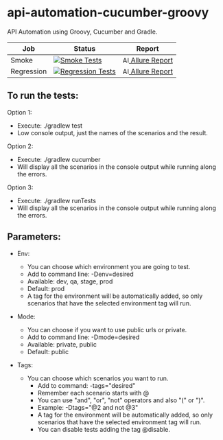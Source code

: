 # api-automation-cucumber-groovy

API Automation using Groovy, Cucumber and Gradle.

| Job        | Status                                                                                                                                                                                                                                      | Report                                                                                                                                                                                         |
|------------|---------------------------------------------------------------------------------------------------------------------------------------------------------------------------------------------------------------------------------------------|------------------------------------------------------------------------------------------------------------------------------------------------------------------------------------------------|
| Smoke      | [![Smoke Tests](https://github.com/fifernandez/api-automation-cucumber-groovy/actions/workflows/smoke-tests.yml/badge.svg)](https://github.com/fifernandez/api-automation-cucumber-groovy/actions/workflows/smoke-tests.yml)                | [<img src="https://avatars.githubusercontent.com/u/5879127?s=200&v=4" width="15" alt="Allure Report"/> Allure Report](https://fifernandez.github.io/api-automation-cucumber-groovy/smoke)      |
| Regression | [![Regression Tests](https://github.com/fifernandez/api-automation-cucumber-groovy/actions/workflows/regression-tests.yml/badge.svg)](https://github.com/fifernandez/api-automation-cucumber-groovy/actions/workflows/regression-tests.yml) | [<img src="https://avatars.githubusercontent.com/u/5879127?s=200&v=4" width="15" alt="Allure Report"/> Allure Report](https://fifernandez.github.io/api-automation-cucumber-groovy/regression) |

To run the tests:
-
Option 1:

- Execute:  ./gradlew test
- Low console output, just the names of the scenarios and the result.

Option 2:

- Execute: ./gradlew cucumber
- Will display all the scenarios in the console output while running along the errors.

Option 3:

- Execute: ./gradlew runTests
- Will display all the scenarios in the console output while running along the errors.

Parameters:
- 

- Env:
    - You can choose which environment you are going to test.
    - Add to command line: -Denv=desired
    - Available: dev, qa, stage, prod
    - Default: prod
    - A tag for the environment will be automatically added, so only scenarios that have the selected environment tag
      will run.


- Mode:
    - You can choose if you want to use public urls or private.
    - Add to command line: -Dmode=desired
    - Available: private, public
    - Default: public


- Tags:
    - You can choose which scenarios you want to run.
        - Add to command: -tags="desired"
        - Remember each scenario starts with @
        - You can use "and", "or", "not" operators and also "(" or ")".
        - Example: -Dtags="@2 and not @3"
        - A tag for the environment will be automatically added, so only scenarios that have the selected environment
          tag will run.
        - You can disable tests adding the tag @disable.


